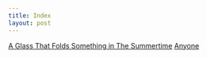 ```yaml
---
title: Index
layout: post
---
```


[A Glass That Folds Something in The Summertime](/painting/a-glass-that-folds-something-in-the-summertime.html)
[Anyone](/painting/anyone.html)